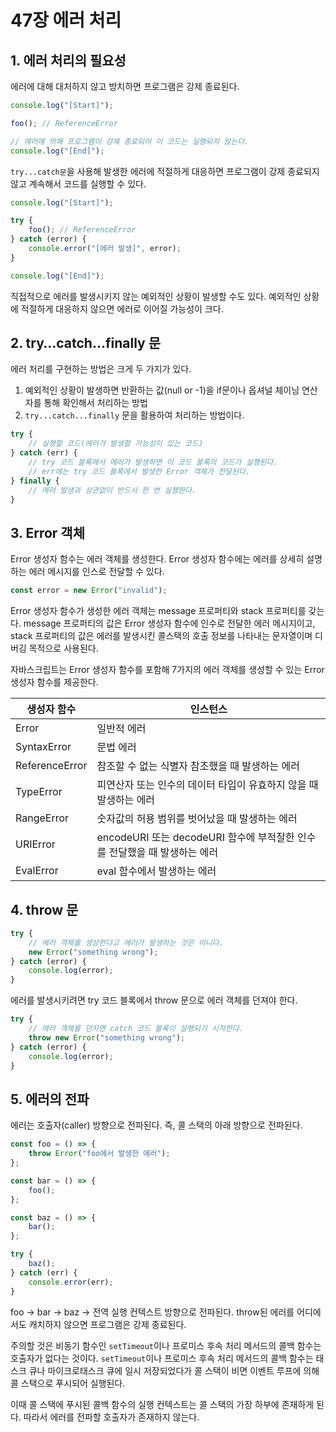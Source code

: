 # 47장 에러 처리

## 1. 에러 처리의 필요성

에러에 대해 대처하지 않고 방치하면 프로그램은 강제 종료된다.

```jsx
console.log("[Start]");

foo(); // ReferenceError

// 에러에 의해 프로그램이 강제 종료되어 이 코드는 실행되지 않는다.
console.log("[End]");
```

`try...catch문`을 사용해 발생한 에러에 적절하게 대응하면 프로그램이 강제 종료되지 않고 계속해서 코드를 실행할 수 있다.

```jsx
console.log("[Start]");

try {
    foo(); // ReferenceError
} catch (error) {
    console.error("[에러 발생]", error);
}

console.log("[End]");
```

직접적으로 에러를 발생시키지 않는 예외적인 상황이 발생할 수도 있다. 예외적인 상황에 적절하게 대응하지 않으면 에러로 이어질 가능성이 크다.

## 2. try…catch…finally 문

에러 처리를 구현하는 방법은 크게 두 가지가 있다.

1. 예외적인 상황이 발생하면 반환하는 값(null or -1)을 if문이나 옵셔널 체이닝 연산자를 통해 확인해서 처리하는 방법
2. `try...catch...finally` 문을 활용하여 처리하는 방법이다.

```jsx
try {
    // 실행할 코드(에러가 발생할 가능성이 있는 코드)
} catch (err) {
    // try 코드 블록에서 에러가 발생하면 이 코드 블록의 코드가 실행된다.
    // err에는 try 코드 블록에서 발생한 Error 객체가 전달된다.
} finally {
    // 에러 발생과 상관없이 반드시 한 번 실행한다.
}
```

## 3. Error 객체

Error 생성자 함수는 에러 객체를 생성한다. Error 생성자 함수에는 에러를 상세히 설명하는 에러 메시지를 인스로 전달할 수 있다.

```jsx
const error = new Error("invalid");
```

Error 생성자 함수가 생성한 에러 객체는 message 프로퍼티와 stack 프로퍼티를 갖는다. message 프로퍼티의 값은 Error 생성자 함수에 인수로 전달한 에러 메시지이고, stack 프로퍼티의 값은 에러를 발생시킨 콜스택의 호출 정보를 나타내는 문자열이며 디버깅 목적으로 사용된다.

자바스크립트는 Error 생성자 함수를 포함해 7가지의 에러 객체를 생성할 수 있는 Error 생성자 함수를 제공한다.

| 생성자 함수    | 인스턴스                                                                  |
| -------------- | ------------------------------------------------------------------------- |
| Error          | 일반적 에러                                                               |
| SyntaxError    | 문법 에러                                                                 |
| ReferenceError | 참조할 수 없는 식별자 참조했을 때 발생하는 에러                           |
| TypeError      | 피연산자 또는 인수의 데이터 타입이 유효하지 않을 때 발생하는 에러         |
| RangeError     | 숫자값의 허용 범위를 벗어났을 때 발생하는 에러                            |
| URIError       | encodeURI 또는 decodeURI 함수에 부적잘한 인수를 전달했을 때 발생하는 에러 |
| EvalError      | eval 함수에서 발생하는 에러                                               |

## 4. throw 문

```jsx
try {
    // 에러 객체를 생성한다고 에러가 발생하는 것은 아니다.
    new Error("something wrong");
} catch (error) {
    console.log(error);
}
```

에러를 발생시키려면 try 코드 블록에서 throw 문으로 에러 객체를 던져야 한다.

```jsx
try {
    // 에러 객체를 던지면 catch 코드 블록이 실행되기 시작한다.
    throw new Error("something wrong");
} catch (error) {
    console.log(error);
}
```

## 5. 에러의 전파

에러는 호출자(caller) 방향으로 전파된다. 즉, 콜 스택의 아래 방향으로 전파된다.

```jsx
const foo = () => {
    throw Error("foo에서 발생한 에러");
};

const bar = () => {
    foo();
};

const baz = () => {
    bar();
};

try {
    baz();
} catch (err) {
    console.error(err);
}
```

foo -> bar -> baz -> 전역 실행 컨텍스트 방향으로 전파된다. throw된 에러를 어디에서도 캐치하지 않으면 프로그램은 강제 종료된다.

주의할 것은 비동기 함수인 `setTimeout`이나 프로미스 후속 처리 메서드의 콜백 함수는 호출자가 없다는 것이다. `setTimeout`이나 프로미스 후속 처리 메서드의 콜백 함수는 태스크 큐나 마이크로태스크 큐에 일시 저장되었다가 콜 스택이 비면 이벤트 루프에 의해 콜 스택으로 푸시되어 실행된다.

이때 콜 스택에 푸시된 콜백 함수의 실행 컨텍스트는 콜 스택의 가장 하부에 존재하게 된다. 따라서 에러를 전파할 호출자가 존재하지 않는다.
